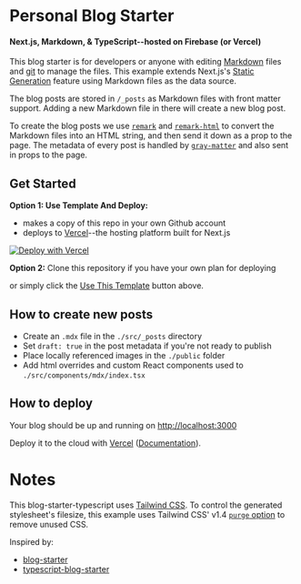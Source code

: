 # Personal Blog Starter
#### Next.js, Markdown, & TypeScript--hosted on Firebase (or Vercel)
This blog starter is for developers or anyone with editing [Markdown](https://www.markdownguide.org/) files and [git](https://git-scm.com/) to manage the files. This example extends Next.js's [Static Generation](https://nextjs.org/docs/basic-features/pages) feature using Markdown files as the data source. 

The blog posts are stored in `/_posts` as Markdown files with front matter support. Adding a new Markdown file in there will create a new blog post.

To create the blog posts we use [`remark`](https://github.com/remarkjs/remark) and [`remark-html`](https://github.com/remarkjs/remark-html) to convert the Markdown files into an HTML string, and then send it down as a prop to the page. The metadata of every post is handled by [`gray-matter`](https://github.com/jonschlinkert/gray-matter) and also sent in props to the page.

## Get Started
**Option 1: Use Template And Deploy:**  
- makes a copy of this repo in your own Github account
- deploys to [Vercel](https://vercel.com?utm_source=github&utm_medium=readme&utm_campaign=next-example)--the hosting platform built for Next.js

[![Deploy with Vercel](https://vercel.com/button)](https://vercel.com/import/git?c=1&s=https://github.com/JstnEdr/next-typescript-blog-starter)


**Option 2:** Clone this repository if you have your own plan for deploying

or simply click the [Use This Template](https://github.com/JstnEdr/next-typescript-blog-starter/generate) button above. 

## How to create new posts
- Create an `.mdx` file in the `./src/_posts` directory 
- Set `draft: true` in the post metadata if you're not ready to publish
- Place locally referenced images in the `./public` folder
- Add html overrides and custom React components used to `./src/components/mdx/index.tsx`


## How to deploy


Your blog should be up and running on [http://localhost:3000](http://localhost:3000)

Deploy it to the cloud with [Vercel](https://vercel.com/import?filter=next.js&utm_source=github&utm_medium=readme&utm_campaign=next-example) ([Documentation](https://nextjs.org/docs/deployment)).

# Notes

This blog-starter-typescript uses [Tailwind CSS](https://tailwindcss.com). To control the generated stylesheet's filesize, this example uses Tailwind CSS' v1.4 [`purge` option](https://tailwindcss.com/docs/controlling-file-size/#removing-unused-css) to remove unused CSS.

Inspired by:
- [blog-starter](https://github.com/vercel/next.js/tree/canary/examples/blog-starter)
- [typescript-blog-starter](https://github.com/vercel/next.js/tree/canary/examples/blog-starter-typescript)
